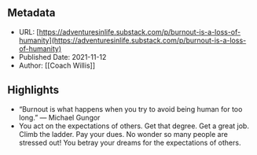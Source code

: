 ## Metadata
* URL: [https://adventuresinlife.substack.com/p/burnout-is-a-loss-of-humanity](https://adventuresinlife.substack.com/p/burnout-is-a-loss-of-humanity)
* Published Date: 2021-11-12
* Author: [[Coach Willis]]

## Highlights
* “Burnout is what happens when you try to avoid being human for too long.” — Michael Gungor
* You act on the expectations of others. Get that degree. Get a great job. Climb the ladder. Pay your dues. No wonder so many people are stressed out! You betray your dreams for the expectations of others.